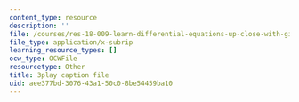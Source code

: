 ```yaml
---
content_type: resource
description: ''
file: /courses/res-18-009-learn-differential-equations-up-close-with-gilbert-strang-and-cleve-moler-fall-2015/aee377bd307643a150c08be54459ba10_TCkLSYxx21c.srt
file_type: application/x-subrip
learning_resource_types: []
ocw_type: OCWFile
resourcetype: Other
title: 3play caption file
uid: aee377bd-3076-43a1-50c0-8be54459ba10
---
```

